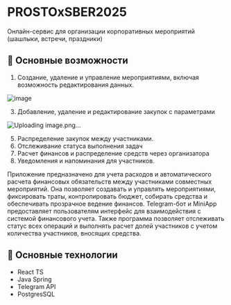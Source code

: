 # PROSTOxSBER2025

Онлайн-сервис для организации корпоративных мероприятий (шашлыки, встречи, праздники)

## 🚀 Основные возможности

1. Создание, удаление и управление мероприятиями, включая возможность редактирования данных.

  ![image](https://github.com/user-attachments/assets/73eaf2a1-00c1-4a60-81c6-4820d2f78f08)
  
3. Добавление, удаление и редактирование закупок с параметрами

![Uploading image.png…]()
  
5. Распределение закупок между участниками.
6. Отслеживание статуса выполнения задач
7. Расчет финансов и распределение средств через организатора
8. Уведомления и напоминания для участников.

Приложение предназначено для учета расходов и автоматического расчета финансовых обязательств между участниками совместных мероприятий. Она позволяет создавать и управлять мероприятиями, фиксировать траты, контролировать бюджет, собирать средства и обеспечивать прозрачное ведение финансов.
Telegram-бот и MiniApp предоставляет пользователям интерфейс для взаимодействия с системой финансового учета. Также программа позволяет отслеживать статус всех операций и выполнять расчет долей участников с учетом количества участников, вносящих средства.

## 🚀 Основные технологии

- React TS
- Java Spring
- Telegram API
- PostgresSQL


